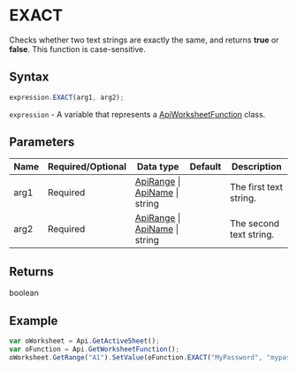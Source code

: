 # EXACT

Checks whether two text strings are exactly the same, and returns **true** or **false**. This function is case-sensitive.

## Syntax

```javascript
expression.EXACT(arg1, arg2);
```

`expression` - A variable that represents a [ApiWorksheetFunction](../ApiWorksheetFunction.md) class.

## Parameters

| **Name** | **Required/Optional** | **Data type** | **Default** | **Description** |
| ------------- | ------------- | ------------- | ------------- | ------------- |
| arg1 | Required | [ApiRange](../../ApiRange/ApiRange.md) \| [ApiName](../../ApiName/ApiName.md) \| string |  | The first text string. |
| arg2 | Required | [ApiRange](../../ApiRange/ApiRange.md) \| [ApiName](../../ApiName/ApiName.md) \| string |  | The second text string. |

## Returns

boolean

## Example



```javascript editor-xlsx
var oWorksheet = Api.GetActiveSheet();
var oFunction = Api.GetWorksheetFunction();
oWorksheet.GetRange("A1").SetValue(oFunction.EXACT("MyPassword", "mypassword"));
```

